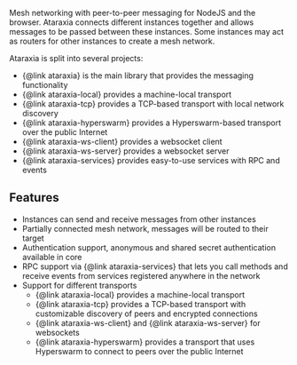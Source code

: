 Mesh networking with peer-to-peer messaging for NodeJS and the browser. Ataraxia connects different instances together and allows messages to be passed between these instances. Some instances may act as routers for other instances to create a mesh network.

Ataraxia is split into several projects:

* {@link ataraxia} is the main library that provides the messaging functionality
* {@link ataraxia-local} provides a machine-local transport
* {@link ataraxia-tcp} provides a TCP-based transport with local network discovery
* {@link ataraxia-hyperswarm} provides a Hyperswarm-based transport over the public Internet
* {@link ataraxia-ws-client} provides a websocket client
* {@link ataraxia-ws-server} provides a websocket server
* {@link ataraxia-services} provides easy-to-use services with RPC and events

## Features

* Instances can send and receive messages from other instances
* Partially connected mesh network, messages will be routed to their target
* Authentication support, anonymous and shared secret authentication available in core
* RPC support via {@link ataraxia-services} that lets you call methods and receive events from services registered anywhere in the network
* Support for different transports
  * {@link ataraxia-local} provides a machine-local transport
  * {@link ataraxia-tcp} provides a TCP-based transport with customizable discovery of peers and encrypted connections
  * {@link ataraxia-ws-client} and {@link ataraxia-ws-server} for websockets
  * {@link ataraxia-hyperswarm} provides a transport that uses Hyperswarm to connect to peers over the public Internet
